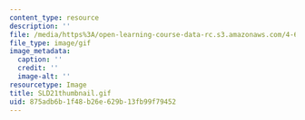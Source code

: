 ```yaml
---
content_type: resource
description: ''
file: /media/https%3A/open-learning-course-data-rc.s3.amazonaws.com/4-614-religious-architecture-and-islamic-cultures-fall-2002/875adb6b1f48b26e629b13fb99f79452_SLD21thumbnail.gif
file_type: image/gif
image_metadata:
  caption: ''
  credit: ''
  image-alt: ''
resourcetype: Image
title: SLD21thumbnail.gif
uid: 875adb6b-1f48-b26e-629b-13fb99f79452
---
```


